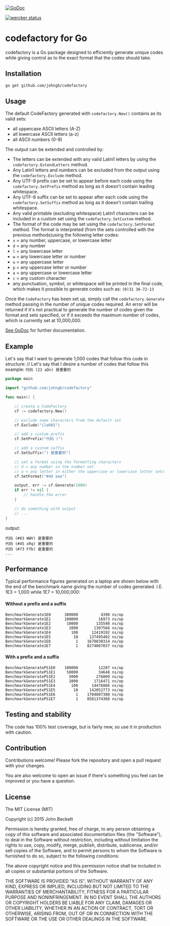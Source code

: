 [![GoDoc](https://godoc.org/github.com/johngb/codefactory?status.svg)](https://godoc.org/github.com/johngb/codefactory)

[![wercker status](https://app.wercker.com/status/7c9afaa69f1c7efa53dddc876bbdc842/s "wercker status")](https://app.wercker.com/project/bykey/7c9afaa69f1c7efa53dddc876bbdc842)

# codefactory for Go
codefactory is a Go package designed to efficiently generate unique codes while giving control as to the exact format that the codes should take.

## Installation

```bash
go get github.com/johngb/codefactory
```

## Usage
The default CodeFactory generated with `codefactory.New()` contains as its valid sets:
 - all uppercase ASCII letters (A-Z)
 - all lowercase ASCII letters (a-z)
 - all ASCII numbers (0-9)

The output can be extended and controlled by:
- The letters can be extended with any valid Latin1 letters by using the `codefactory.ExtendLetters` method.
- Any Latin1 letters and numbers can be excluded from the output using the `codefactory.Exclude` method.
- Any UTF-8 prefix can be set to appear before each code using the `codefactory.SetPrefix` method as long as it doesn't contain leading whitespace.
- Any UTF-8 suffix can be set to appear after each code using the `codefactory.SetSuffix` method as long as it doesn't contain trailing whitespace.
- Any valid printable (excluding whitespace) Latin1 characters can be included in a custom set using the `codefactory.SetCustom` method.
- The format of the code may be set using the `codefactory.SetFormat` method. The format is interpreted (from the sets controlled with the previous methods)using the following letter codes:
 - `x` = any number, uppercase, or lowercase letter
 - `d` = any number
 - `l` = any lowercase letter
 - `w` = any lowercase letter or number
 - `u` = any uppercase letter
 - `p` = any uppercase letter or number
 - `a` = any uppercase or lowercase letter
 - `c` = any custom character
 - any punctuation, symbol, or whitespace will be printed in the final code, which makes it possible to generate codes such as: `(0)31 36-72-13`

Once the `CodeFactory` has been set up, simply call the `codefactory.Generate` method passing in the number of unique codes required.  An error will be returned if it's not practical to generate the number of codes given the format and sets specified, or if it exceeds the maximum number of codes, which is currently set at 10,000,000.

[See GoDoc](http://godoc.org/github.com/johngb/codefactory) for further documentation.

## Example

Let's say that I want to generate 1,000 codes that follow this code in structure: 	// Let's say that I desire a number of codes that follow this example: `代码 (23 aDn) 是重要的`

```Go
package main

import "github.com/johngb/codefactory"

func main() {

	// create a CodeFactory
	cf := codefactory.New()

	// exclude some characters from the default set
	cf.Exclude("iloO01")

	// add a custom prefix
	cf.SetPrefix("代码 (")

	// add a custom suffix
	cf.SetSuffix(") 是重要的")

	// set a format using the formatting characters
	// d = any number in the number set
	// a = any letter in either the uppercase or lowercase letter sets
	cf.SetFormat("#dd aaa")

	output, err := cf.Generate(1000)
	if err != nil {
		// handle the error
	}

	// do something with output
	// ...
}
```

output:

```
代码 (#83 WWV) 是重要的
代码 (#45 xRq) 是重要的
代码 (#73 Ffb) 是重要的
...
```

## Performance

Typical performance figures generated on a laptop are shown below with the end of the benchmark name giving the number of codes generated.  I.E. 1E3 = 1,000 while 1E7 = 10,000,000:

#### Without a prefix and a suffix
```
BenchmarkGenerate1E0	  300000	      4390 ns/op
BenchmarkGenerate1E1	  100000	     16973 ns/op
BenchmarkGenerate1E2	   10000	    135598 ns/op
BenchmarkGenerate1E3	    1000	   1307566 ns/op
BenchmarkGenerate1E4	     100	  12419192 ns/op
BenchmarkGenerate1E5	      10	 137495402 ns/op
BenchmarkGenerate1E6	       1	1670830314 ns/op
BenchmarkGenerate1E7	       1	8274087037 ns/op
```

#### With a prefix and a suffix
```
BenchmarkGeneratePS1E0	  100000	     12287 ns/op
BenchmarkGeneratePS1E1	   50000	     34648 ns/op
BenchmarkGeneratePS1E2	    5000	    276009 ns/op
BenchmarkGeneratePS1E3	    1000	   1716471 ns/op
BenchmarkGeneratePS1E4	     100	  14476866 ns/op
BenchmarkGeneratePS1E5	      10	 142052773 ns/op
BenchmarkGeneratePS1E6	       1	1704807308 ns/op
BenchmarkGeneratePS1E7	       1	8581374368 ns/op
```

## Testing and stability

The code has 100% test coverage, but is fairly new, so use it in production with caution.

## Contribution

Contributions welcome! Please fork the repository and open a pull request with your changes.

You are also welcome to open an issue if there's something you feel can be improved or you have a question.

## License

The MIT License (MIT)

Copyright (c) 2015 John Beckett

Permission is hereby granted, free of charge, to any person obtaining a copy
of this software and associated documentation files (the "Software"), to deal
in the Software without restriction, including without limitation the rights
to use, copy, modify, merge, publish, distribute, sublicense, and/or sell
copies of the Software, and to permit persons to whom the Software is
furnished to do so, subject to the following conditions:

The above copyright notice and this permission notice shall be included in all
copies or substantial portions of the Software.

THE SOFTWARE IS PROVIDED "AS IS", WITHOUT WARRANTY OF ANY KIND, EXPRESS OR
IMPLIED, INCLUDING BUT NOT LIMITED TO THE WARRANTIES OF MERCHANTABILITY,
FITNESS FOR A PARTICULAR PURPOSE AND NONINFRINGEMENT. IN NO EVENT SHALL THE
AUTHORS OR COPYRIGHT HOLDERS BE LIABLE FOR ANY CLAIM, DAMAGES OR OTHER
LIABILITY, WHETHER IN AN ACTION OF CONTRACT, TORT OR OTHERWISE, ARISING FROM,
OUT OF OR IN CONNECTION WITH THE SOFTWARE OR THE USE OR OTHER DEALINGS IN THE
SOFTWARE.
